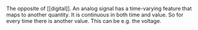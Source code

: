 The opposite of [[digital]]. An analog signal has a time-varying feature that maps to another quantity. It is continuous in both time and value. So for every time there is another value. This can be e.g. the voltage.